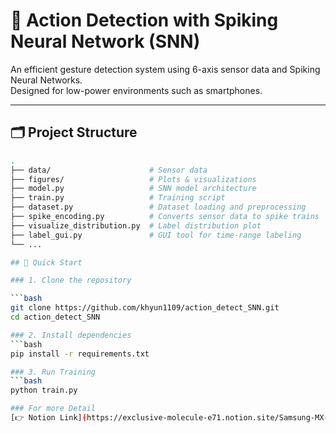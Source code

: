 # 📱 Action Detection with Spiking Neural Network (SNN)

An efficient gesture detection system using 6-axis sensor data and Spiking Neural Networks.  
Designed for low-power environments such as smartphones.

---

## 🗂️ Project Structure

```bash
.
├── data/                      # Sensor data
├── figures/                   # Plots & visualizations
├── model.py                   # SNN model architecture
├── train.py                   # Training script
├── dataset.py                 # Dataset loading and preprocessing
├── spike_encoding.py          # Converts sensor data to spike trains
├── visualize_distribution.py  # Label distribution plot
├── label_gui.py               # GUI tool for time-range labeling
└── ...

## 🚀 Quick Start

### 1. Clone the repository

```bash
git clone https://github.com/khyun1109/action_detect_SNN.git
cd action_detect_SNN

### 2. Install dependencies
```bash
pip install -r requirements.txt

### 3. Run Training
```bash
python train.py

### For more Detail
[👉 Notion Link](https://exclusive-molecule-e71.notion.site/Samsung-MX-HCI-paper-1ced2cb728f0800aaa9ee16a0b80c5a8?pvs=4)




